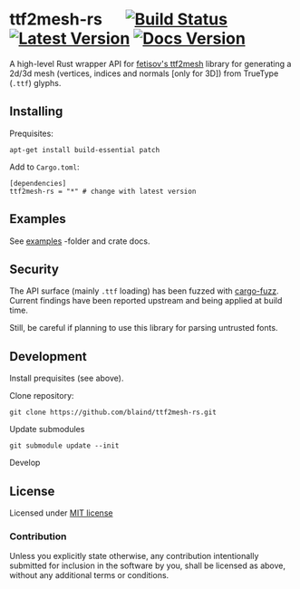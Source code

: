 # ttf2mesh-rs &emsp; [![Build Status]][actions] [![Latest Version]][crates.io] [![Docs Version]][docs]

[Build Status]: https://img.shields.io/github/workflow/status/blaind/ttf2mesh/test
[actions]: https://github.com/blaind/ttf2mesh/actions?query=branch%3Amain
[Latest Version]: https://img.shields.io/crates/v/ttf2mesh.svg
[crates.io]: https://crates.io/crates/ttf2mesh

[Docs Version]: https://docs.rs/ttf2mesh/badge.svg
[docs]: https://docs.rs/ttf2mesh

A high-level Rust wrapper API for [fetisov's ttf2mesh](https://github.com/fetisov/ttf2mesh/) library for generating a 2d/3d mesh (vertices, indices and normals [only for 3D]) from TrueType (`.ttf`) glyphs.

## Installing

Prequisites:

    apt-get install build-essential patch

Add to `Cargo.toml`:

    [dependencies]
    ttf2mesh-rs = "*" # change with latest version

## Examples

See [examples](/examples) -folder and crate docs.

## Security

The API surface (mainly `.ttf` loading) has been fuzzed with [cargo-fuzz](https://github.com/rust-fuzz/cargo-fuzz). Current findings have been reported upstream and being applied at build time.

Still, be careful if planning to use this library for parsing untrusted fonts.

## Development

Install prequisites (see above).

Clone repository:

    git clone https://github.com/blaind/ttf2mesh-rs.git

Update submodules

    git submodule update --init

Develop

## License

Licensed under <a href="LICENSE">MIT license</a>

### Contribution

Unless you explicitly state otherwise, any contribution intentionally submitted
for inclusion in the software by you,  shall be licensed as above, without any additional terms or conditions.
